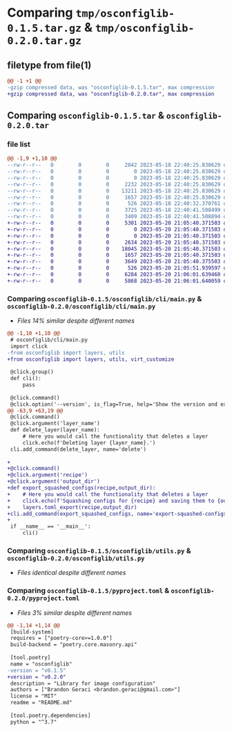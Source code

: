 # Comparing `tmp/osconfiglib-0.1.5.tar.gz` & `tmp/osconfiglib-0.2.0.tar.gz`

## filetype from file(1)

```diff
@@ -1 +1 @@
-gzip compressed data, was "osconfiglib-0.1.5.tar", max compression
+gzip compressed data, was "osconfiglib-0.2.0.tar", max compression
```

## Comparing `osconfiglib-0.1.5.tar` & `osconfiglib-0.2.0.tar`

### file list

```diff
@@ -1,9 +1,10 @@
--rw-r--r--   0        0        0     2842 2023-05-18 22:40:25.830629 osconfiglib-0.1.5/README.md
--rw-r--r--   0        0        0        0 2023-05-18 22:40:25.830629 osconfiglib-0.1.5/osconfiglib/__init__.py
--rw-r--r--   0        0        0        0 2023-05-18 22:40:25.830629 osconfiglib-0.1.5/osconfiglib/cli/__init__.py
--rw-r--r--   0        0        0     2232 2023-05-18 22:40:25.830629 osconfiglib-0.1.5/osconfiglib/cli/main.py
--rw-r--r--   0        0        0    13211 2023-05-18 22:40:25.830629 osconfiglib-0.1.5/osconfiglib/layers.py
--rw-r--r--   0        0        0     1657 2023-05-18 22:40:25.830629 osconfiglib-0.1.5/osconfiglib/utils.py
--rw-r--r--   0        0        0      526 2023-05-18 22:40:32.370761 osconfiglib-0.1.5/pyproject.toml
--rw-r--r--   0        0        0     3725 2023-05-18 22:40:41.508499 osconfiglib-0.1.5/setup.py
--rw-r--r--   0        0        0     3409 2023-05-18 22:40:41.508894 osconfiglib-0.1.5/PKG-INFO
+-rw-r--r--   0        0        0     5301 2023-05-20 21:05:40.371503 osconfiglib-0.2.0/README.md
+-rw-r--r--   0        0        0        0 2023-05-20 21:05:40.371503 osconfiglib-0.2.0/osconfiglib/__init__.py
+-rw-r--r--   0        0        0        0 2023-05-20 21:05:40.371503 osconfiglib-0.2.0/osconfiglib/cli/__init__.py
+-rw-r--r--   0        0        0     2634 2023-05-20 21:05:40.371503 osconfiglib-0.2.0/osconfiglib/cli/main.py
+-rw-r--r--   0        0        0    18045 2023-05-20 21:05:40.371503 osconfiglib-0.2.0/osconfiglib/layers.py
+-rw-r--r--   0        0        0     1657 2023-05-20 21:05:40.371503 osconfiglib-0.2.0/osconfiglib/utils.py
+-rw-r--r--   0        0        0     3649 2023-05-20 21:05:40.375503 osconfiglib-0.2.0/osconfiglib/virt_customize.py
+-rw-r--r--   0        0        0      526 2023-05-20 21:05:51.939597 osconfiglib-0.2.0/pyproject.toml
+-rw-r--r--   0        0        0     6284 2023-05-20 21:06:01.639460 osconfiglib-0.2.0/setup.py
+-rw-r--r--   0        0        0     5868 2023-05-20 21:06:01.640059 osconfiglib-0.2.0/PKG-INFO
```

### Comparing `osconfiglib-0.1.5/osconfiglib/cli/main.py` & `osconfiglib-0.2.0/osconfiglib/cli/main.py`

 * *Files 14% similar despite different names*

```diff
@@ -1,10 +1,10 @@
 # osconfiglib/cli/main.py
 import click
-from osconfiglib import layers, utils
+from osconfiglib import layers, utils, virt_customize
 
 @click.group()
 def cli():
     pass
 
 @click.command()
 @click.option('--version', is_flag=True, help='Show the version and exit.')
@@ -63,9 +63,19 @@
 @click.command()
 @click.argument('layer_name')
 def delete_layer(layer_name):
     # Here you would call the functionality that deletes a layer
     click.echo(f'Deleting layer {layer_name}.')
 cli.add_command(delete_layer, name='delete')
 
+
+@click.command()
+@click.argument('recipe')
+@click.argument('output_dir')
+def export_squashed_configs(recipe,output_dir):
+    # Here you would call the functionality that deletes a layer
+    click.echo(f'Squashing configs for {recipe} and saving them to {output_dir}.')
+    layers.toml_export(recipe,output_dir)
+cli.add_command(export_squashed_configs, name='export-squashed-configs')
+
 if __name__ == '__main__':
     cli()
```

### Comparing `osconfiglib-0.1.5/osconfiglib/utils.py` & `osconfiglib-0.2.0/osconfiglib/utils.py`

 * *Files identical despite different names*

### Comparing `osconfiglib-0.1.5/pyproject.toml` & `osconfiglib-0.2.0/pyproject.toml`

 * *Files 3% similar despite different names*

```diff
@@ -1,14 +1,14 @@
 [build-system]
 requires = ["poetry-core>=1.0.0"]
 build-backend = "poetry.core.masonry.api"
 
 [tool.poetry]
 name = "osconfiglib"
-version = "v0.1.5"
+version = "v0.2.0"
 description = "Library for image configuration"
 authors = ["Brandon Geraci <brandon.geraci@gmail.com>"]
 license = "MIT"
 readme = "README.md"
 
 [tool.poetry.dependencies]
 python = "^3.7"
```

